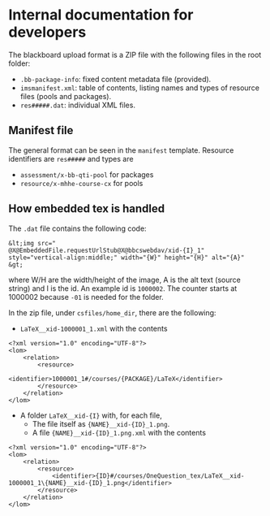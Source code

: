 # Internal documentation for developers

The blackboard upload format is a ZIP file with the following files in the root folder:
  * `.bb-package-info`: fixed content metadata file (provided).
  * `imsmanifest.xml`: table of contents, listing names and types of resource files (pools and packages).
  * `res#####.dat`: individual XML files.

## Manifest file

The general format can be seen in the `manifest` template. Resource identifiers are `res#####` and types are
  * `assessment/x-bb-qti-pool` for packages
  * `resource/x-mhhe-course-cx` for pools

## How embedded tex is handled

The `.dat` file contains the following code:

    &lt;img src="
    @X@EmbeddedFile.requestUrlStub@X@bbcswebdav/xid-{I}_1"
    style="vertical-align:middle;" width="{W}" height="{H}" alt="{A}"
    &gt;

where W/H are the width/height of the image, A is the alt text (source string) and I is the id.
An example id is `1000002`. The counter starts at 1000002 because `-01` is needed for the folder.

In the zip file, under `csfiles/home_dir`, there are the following:

  * `LaTeX__xid-1000001_1.xml` with the contents

```
<?xml version="1.0" encoding="UTF-8"?>
<lom>
    <relation>
        <resource>
            <identifier>1000001_1#/courses/{PACKAGE}/LaTeX</identifier>
        </resource>
    </relation>
</lom>
```

  * A folder `LaTeX__xid-{I}` with, for each file,
    * The file itself as `{NAME}__xid-{ID}_1.png`.
    * A file `{NAME}__xid-{ID}_1.png.xml` with the contents

```
<?xml version="1.0" encoding="UTF-8"?>
<lom>
    <relation>
        <resource>
            <identifier>{ID}#/courses/OneQuestion_tex/LaTeX__xid-1000001_1\{NAME}__xid-{ID}_1.png</identifier>
        </resource>
    </relation>
</lom>
```
